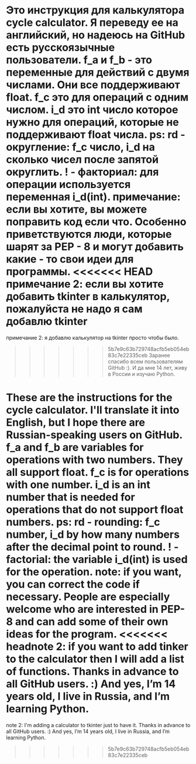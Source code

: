Это инструкция для калькулятора cycle calculator. Я переведу ее на английский, 
но надеюсь на GitHub есть русскоязычные пользователи. f_a и f_b - это переменные
для действий с двумя числами. Они все поддерживают float. f_c это для операций с одним числом.
i_d это int число которое нужно для операций, которые не поддерживают float числа.
ps:
rd - округление: f_c число, i_d на сколько чисел после запятой округлить.
! - факториал: для операции используется переменная i_d(int).
примечание: если вы хотите, вы можете поправить код если что. Особенно приветствуются люди,
которые шарят за PEP - 8 и могут добавить какие - то свои идеи для программы.
<<<<<<< HEAD
примечание 2: если вы хотите добавить tkinter в калькулятор, пожалуйста не надо я сам добавлю tkinter
=======
примечание 2: я добавлю калькулятор на tkinter просто чтобы было.
>>>>>>> 5b7e9c63b729748acfb5eb054eb83c7e22335ceb
Заранее спасибо всем пользователям GitHub :). И да мне 14 лет, живу в России и изучаю Python.

These are the instructions for the cycle calculator. I'll translate it into English,
but I hope there are Russian-speaking users on GitHub. f_a and f_b are variables
for operations with two numbers. They all support float. f_c is for operations with one number.
i_d is an int number that is needed for operations that do not support float numbers.
ps:
rd - rounding: f_c number, i_d by how many numbers after the decimal point to round.
! - factorial: the variable i_d(int) is used for the operation.
note: if you want, you can correct the code if necessary. People are especially welcome
who are interested in PEP-8 and can add some of their own ideas for the program.
<<<<<<< headnote 2: if you want to add tinker to the calculator then I will add a list of functions.
Thanks in advance to all GitHub users. :) And yes, I’m 14 years old, I live in Russia, and I’m learning Python.
=======
note 2: I'm adding a calculator to tkinter just to have it.
Thanks in advance to all GitHub users. :) And yes, I’m 14 years old, I live in Russia, and I’m learning Python.
>>>>>>> 5b7e9c63b729748acfb5eb054eb83c7e22335ceb
